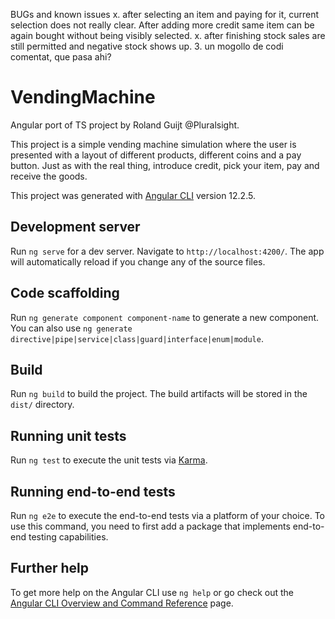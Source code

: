 BUGs and known issues
x. after selecting an item and paying for it, current selection does not really clear. After adding more credit same item can be again bought without being visibly selected.
x. after finishing stock sales are still permitted and negative stock shows up.
3. un mogollo de codi comentat, que pasa ahi?

# VendingMachine

Angular port of TS project by Roland Guijt @Pluralsight.

This project is a simple vending machine simulation where the user is presented with a layout of different products, different coins and a pay button. Just as with the real thing, introduce credit, pick your item, pay and receive the goods.

This project was generated with [Angular CLI](https://github.com/angular/angular-cli) version 12.2.5.

## Development server

Run `ng serve` for a dev server. Navigate to `http://localhost:4200/`. The app will automatically reload if you change any of the source files.

## Code scaffolding

Run `ng generate component component-name` to generate a new component. You can also use `ng generate directive|pipe|service|class|guard|interface|enum|module`.

## Build

Run `ng build` to build the project. The build artifacts will be stored in the `dist/` directory.

## Running unit tests

Run `ng test` to execute the unit tests via [Karma](https://karma-runner.github.io).

## Running end-to-end tests

Run `ng e2e` to execute the end-to-end tests via a platform of your choice. To use this command, you need to first add a package that implements end-to-end testing capabilities.

## Further help

To get more help on the Angular CLI use `ng help` or go check out the [Angular CLI Overview and Command Reference](https://angular.io/cli) page.
